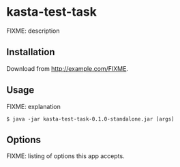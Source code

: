 # kasta-test-task

FIXME: description

## Installation

Download from http://example.com/FIXME.

## Usage

FIXME: explanation

    $ java -jar kasta-test-task-0.1.0-standalone.jar [args]

## Options

FIXME: listing of options this app accepts.
